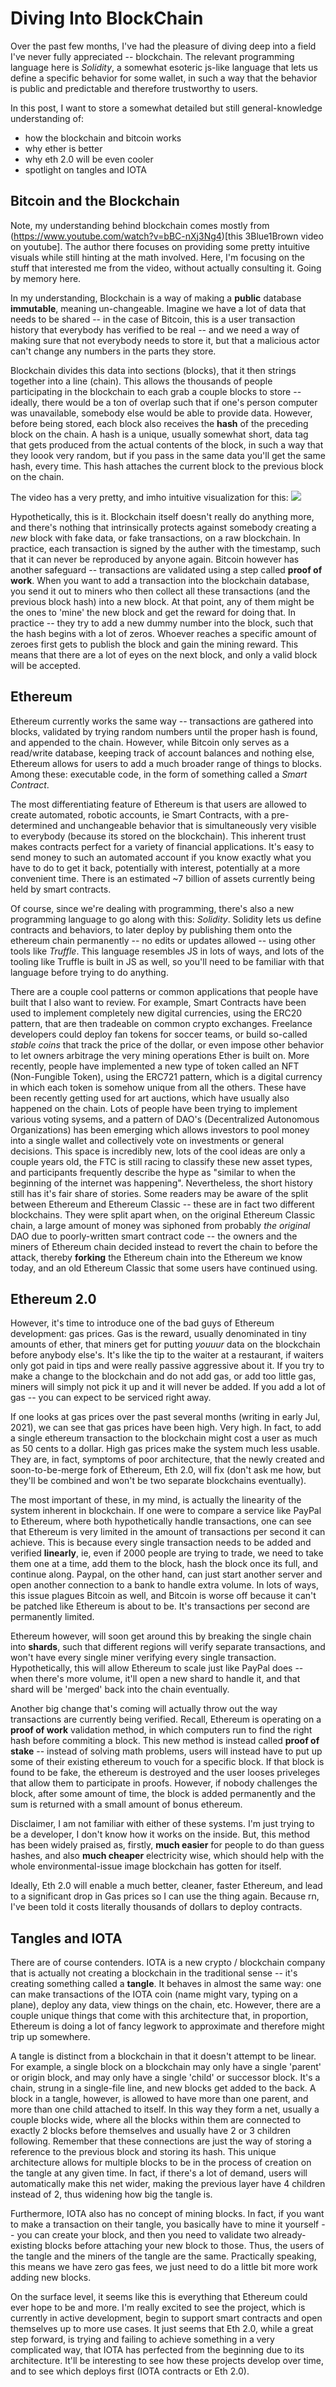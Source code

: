 # Diving Into BlockChain

Over the past few months, I've had the pleasure of diving deep into a field I've never fully appreciated -- blockchain. The relevant programming language here is *Solidity*, a somewhat esoteric js-like language that lets us define a specific behavior for some wallet, in such a way that the behavior is public and predictable and therefore trustworthy to users.

In this post, I want to store a somewhat detailed but still general-knowledge understanding of: 

- how the blockchain and bitcoin works
- why ether is better
- why eth 2.0 will be even cooler
- spotlight on tangles and IOTA

## Bitcoin and the Blockchain

Note, my understanding behind blockchain comes mostly from (https://www.youtube.com/watch?v=bBC-nXj3Ng4)[this 3Blue1Brown video on youtube]. The author there focuses on providing some pretty intuitive visuals while still hinting at the math involved. Here, I'm focusing on the stuff that interested me from the video, without actually consulting it. Going by memory here.

In my understanding, Blockchain is a way of making a **public** database **immutable**, meaning un-changeable. Imagine we have a lot of data that needs to be shared -- in the case of Bitcoin, this is a user transaction history that everybody has verified to be real -- and we need a way of making sure that not everybody needs to store it, but that a malicious actor can't change any numbers in the parts they store.

Blockchain divides this data into sections (blocks), that it then strings together into a line (chain). This allows the thousands of people participating in the blockchain to each grab a couple blocks to store -- ideally, there would be a ton of overlap such that if one's person computer was unavailable, somebody else would be able to provide data. However, before being stored, each block also receives the **hash** of the preceding block on the chain. A hash is a unique, usually somewhat short, data tag that gets produced from the actual contents of the block, in such a way that they loook very random, but if you pass in the same data you'll get the same hash, every time. This hash attaches the current block to the previous block on the chain.

The video has a very pretty, and imho intuitive visualization for this: ![](blockchain-visualization.png)

Hypothetically, this is it. Blockchain itself doesn't really do anything more, and there's nothing that intrinsically protects against somebody creating a *new* block with fake data, or fake transactions, on a raw blockchain. In practice, each transaction is signed by the auther with the timestamp, such that it can never be reproduced by anyone again. Bitcoin however has another safeguard -- transactions are validated using a step called **proof of work**. When you want to add a transaction into the blockchain database, you send it out to miners who then collect all these transactions (and the previous block hash) into a new block. At that point, any of them might be the ones to 'mine' the new block and get the reward for doing that. In practice -- they try to add a new dummy number into the block, such that the hash begins with a lot of zeros. Whoever reaches a specific amount of zeroes first gets to publish the block and gain the mining reward. This means that there are a lot of eyes on the next block, and only a valid block will be accepted.

## Ethereum

Ethereum currently works the same way -- transactions are gathered into blocks, validated by trying random numbers until the proper hash is found, and appended to the chain. However, while Bitcoin only serves as a read/write database, keeping track of account balances and nothing else, Ethereum allows for users to add a much broader range of things to blocks. Among these: executable code, in the form of something called a *Smart Contract*.

The most differentiating feature of Ethereum is that users are allowed to create automated, robotic accounts, ie Smart Contracts, with a pre-determined and unchangeable behavior that is simultaneously very visible to everybody (because its stored on the blockchain). This inherent trust makes contracts perfect for a variety of financial applications. It's easy to send money to such an automated account if you know exactly what you have to do to get it back, potentially with interest, potentially at a more convenient time. There is an estimated ~7 billion of assets currently being held by smart contracts.

Of course, since we're dealing with programming, there's also a new programming language to go along with this: *Solidity*. Solidity lets us define contracts and behaviors, to later deploy by publishing them onto the ethereum chain permanently -- no edits or updates allowed -- using other tools like *Truffle*. This language resembles JS in lots of ways, and lots of the tooling like Truffle is built in JS as well, so you'll need to be familiar with that language before trying to do anything.

There are a couple cool patterns or common applications that people have built that I also want to review. For example, Smart Contracts have been used to implement completely new digital currencies, using the ERC20 pattern, that are then tradeable on common crypto exchanges. Freelance developers could deploy fan tokens for soccer teams, or build so-called *stable coins* that track the price of the dollar, or even impose other behavior to let owners arbitrage the very mining operations Ether is built on.  More recently, people have implemented a new type of token called an NFT (Non-Fungible Token), using the ERC721 pattern, which is a digital currency in which each token is somehow unique from all the others. These have been recently getting used for art auctions, which have usually also happened on the chain. Lots of people have been trying to implement various voting sysems, and a pattern of DAO's (Decentralized Autonomous Organizations) has been emerging which allows investors to pool money into a single wallet and collectively vote on investments or general decisions. This space is incredibly new, lots of the cool ideas are only a couple years old, the FTC is still racing to classify these new asset types, and participants frequently describe the hype as "similar to when the beginning of the internet was happening". Nevertheless, the short history still has it's fair share of stories. Some readers may be aware of the split between Ethereum and Ethereum Classic -- these are in fact two different blockchains. They were split apart when, on the original Ethereum Classic chain, a large amount of money was siphoned from probably *the original* DAO due to poorly-written smart contract code -- the owners and the miners of Ethereum chain decided instead to revert the chain to before the attack, thereby **forking** the Ethereum chain into the Ethereum we know today, and an old Ethereum Classic that some users have continued using.

## Ethereum 2.0

However, it's time to introduce one of the bad guys of Ethereum development: gas prices. Gas is the reward, usually denominated in tiny amounts of ether, that miners get for putting *youuur* data on the blockchain before anybody else's. It's like the tip to the waiter at a restaurant, if waiters only got paid in tips and were really passive aggressive about it. If you try to make a change to the blockchain and do not add gas, or add too little gas, miners will simply not pick it up and it will never be added. If you add a lot of gas -- you can expect to be serviced right away.

If one looks at gas prices over the past several months (writing in early Jul, 2021), we can see that gas prices have been high. Very high. In fact, to add a single ethereum transaction to the blockchain might cost a user as much as 50 cents to a dollar. High gas prices make the system much less usable. They are, in fact, symptoms of poor architecture, that the newly created and soon-to-be-merge fork of Ethereum, Eth 2.0, will fix (don't ask me how, but they'll be combined and won't be two separate blockchains eventually).

The most important of these, in my mind, is actually the linearity of the system inherent in blockchain. If one were to compare a service like PayPal to Ethereum, where both hypothetically handle transactions, one can see that Ethereum is very limited in the amount of transactions per second it can achieve. This is because every single transaction needs to be added and verified **linearly**, ie, even if 2000 people are trying to trade, we need to take them one at a time, add them to the block, hash the block once its full, and continue along. Paypal, on the other hand, can just start another server and open another connection to a bank to handle extra volume. In lots of ways, this issue plagues Bitcoin as well, and Bitcoin is worse off because it can't be patched like Ethereum is about to be. It's transactions per second are permanently limited.

Ethereum however, will soon get around this by breaking the single chain into **shards**, such that different regions will verify separate transactions, and won't have every single miner verifying every single transaction. Hypothetically, this will allow Ethereum to scale just like PayPal does -- when there's more volume, it'll open a new shard to handle it, and that shard will be 'merged' back into the chain eventually.

Another big change that's coming will actually throw out the way transactions are currently being verified. Recall, Ethereum is operating on a **proof of work** validation method, in which computers run to find the right hash before commiting a block. This new method is instead called **proof of stake** -- instead of solving math problems, users will instead have to put up some of their existing ethereum to vouch for a specific block. If that block is found to be fake, the ethereum is destroyed and the user looses priveleges that allow them to participate in proofs. However, if nobody challenges the block, after some amount of time, the block is added permanently and the sum is returned with a small amount of bonus ethereum.

Disclaimer, I am not familiar with either of these systems. I'm just trying to be a developer, I don't know how it works on the inside. But, this method has been widely praised as, firstly, **much easier** for people to do than guess hashes, and also **much cheaper** electricity wise, which should help with the whole environmental-issue image blockchain has gotten for itself.

Ideally, Eth 2.0 will enable a much better, cleaner, faster Ethereum, and lead to a significant drop in Gas prices so I can use the thing again. Because rn, I've been told it costs literally thousands of dollars to deploy contracts.

## Tangles and IOTA

There are of course contenders. IOTA is a new crypto / blockchain company that is actually not creating a blockchain in the traditional sense -- it's creating something called a **tangle**. It behaves in almost the same way: one can make transactions of the IOTA coin (name might vary, typing on a plane), deploy any data, view things on the chain, etc. However, there are a couple unique things that come with this architecture that, in proportion, Ethereum is doing a lot of fancy legwork to approximate and therefore might trip up somewhere.

A tangle is distinct from a blockchain in that it doesn't attempt to be linear. For example, a single block on a blockchain may only have a single 'parent' or origin block, and may only have a single 'child' or successor block. It's a chain, strung in a single-file line, and new blocks get added to the back. A block in a tangle, however, is allowed to have more than one parent, and more than one child attached to itself. In this way they form a net, usually a couple blocks wide, where all the blocks within them are connected to exactly 2 blocks before themselves and usually have 2 or 3 children following. Remember that these connections are just the way of storing a reference to the previous block and storing its hash. This unique architecture allows for multiple blocks to be in the process of creation on the tangle at any given time. In fact, if there's a lot of demand, users will automatically make this net wider, making the previous layer have 4 children instead of 2, thus widening how big the tangle is.

Furthermore, IOTA also has no concept of mining blocks. In fact, if you want to make a transaction on their tangle, you basically have to mine it yourself -- you can create your block, and then you need to validate two already-existing blocks before attaching your new block to those. Thus, the users of the tangle and the miners of the tangle are the same. Practically speaking, this means we have zero gas fees, we just need to do a little bit more work adding new blocks.

On the surface level, it seems like this is everything that Ethereum could ever hope to be and more. I'm really excited to see the project, which is currently in active development, begin to support smart contracts and open themselves up to more use cases. It just seems that Eth 2.0, while a great step forward, is trying and failing to achieve something in a very complicated way, that IOTA has perfected from the beginning due to its architecture. It'll be interesting to see how these projects develop over time, and to see which deploys first (IOTA contracts or Eth 2.0).
